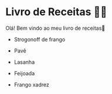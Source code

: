 #  Livro de Receitas :man_cook:

Olá! Bem vindo ao meu livro de receitas:wave:

- Strogonoff de frango

- Pavê

- Lasanha

- Feijoada

- Frango xadrez

  
  
  
  
  

